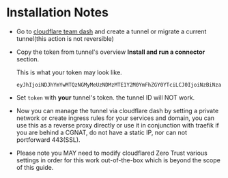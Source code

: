 # Installation Notes

- Go to [cloudflare team dash](https://dash.teams.cloudflare.com)
  and create a tunnel or migrate a current tunnel(this action is not reversible)

- Copy the token from tunnel's overview **Install and run a connector** section.

  This is what your token may look like.

  ```text
  eyJhIjoiNDJhYmYwMTQzNGMyMeUzNDMzMTE1Y2M0YmFhZGY0YTciLCJ0IjoiNzBiNza5zTItMWViMS00MjdjaWFiZjEtZWMwdzIwNmQwZmI3IiwicyI6IlltRmxPV1ExTldZdE16a3lOUzAwsW1KbUxUZzJPVGN0Wm1VelptVmpaak00T1dZeiJ5
  ```

- Set `token` with **your** tunnel's token. the tunnel ID will NOT work.
- Now you can manage the tunnel via cloudflare dash by setting a private network or create ingress rules for your services and domain, you can use this as a reverse proxy directly or use it in conjunction with traefik if you are behind a CGNAT, do not have a static IP, nor can not portforward 443(SSL).
- Please note you MAY need to modify cloudflared Zero Trust various settings in order for this work out-of-the-box which is beyond the scope of this guide.
